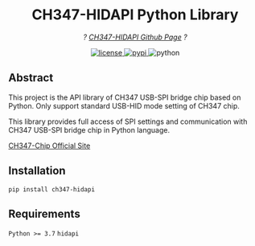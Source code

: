 <!-- markdownlint-disable MD033 MD036 MD041 -->

<div align="center">

# CH347-HIDAPI Python Library

_? [CH347-HIDAPI Github Page](https://github.com/i2cy/ch347-hidapi) ?_

</div>

<p align="center">
  <a href="https://github.com/i2cy/ch347-hidapi/master/LICENSE">
    <img src="https://img.shields.io/github/license/i2cy/ch347-hidapi.svg" alt="license">
  </a>
  <a href="https://pypi.python.org/pypi/ch347-hidapi">
    <img src="https://img.shields.io/pypi/v/nonebot-plugin-lockinglock.svg" alt="pypi">
  </a>
  <img src="https://img.shields.io/badge/python-3.7+-blue.svg" alt="python">
</p>

## Abstract
This project is the API library of CH347 USB-SPI bridge chip based on Python.
Only support standard USB-HID mode setting of CH347 chip.

This library provides full access of SPI settings and communication with CH347 USB-SPI 
bridge chip in Python language.

[CH347-Chip Official Site](https://www.wch.cn/products/CH347.html)

## Installation
`pip install ch347-hidapi`

## Requirements
`Python >= 3.7`
`hidapi`

